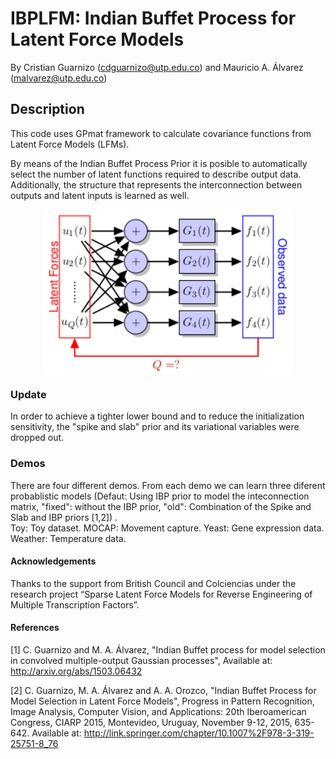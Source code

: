 # IBPLFM: Indian Buffet Process for Latent Force Models
By Cristian Guarnizo (cdguarnizo@utp.edu.co) and Mauricio A. Álvarez (malvarez@utp.edu.co)

## Description
This code uses GPmat framework to calculate covariance functions
from Latent Force Models (LFMs).

By means of the Indian Buffet Process Prior it is posible to automatically
select the number of latent functions required to describe output data.
Additionally, the structure that represents the interconnection between
outputs and latent inputs is learned as well.

<p align="center">
<img align="middle" src="./tmp/scheme.png" width="400" />
</p>

### Update
In order to achieve a tighter lower bound and to reduce the initialization sensitivity, the "spike and slab" prior and its variational variables were dropped out.

### Demos
There are four different demos. From each demo we can learn three diferent probablistic models (Defaut: Using IBP prior to model the inteconnection matrix, "fixed": without the IBP prior, "old": Combination of the Spike and Slab and IBP priors [1,2]) . <br>
Toy: Toy dataset. MOCAP: Movement capture. Yeast: Gene expression data. Weather: Temperature data.


#### Acknowledgements

Thanks to the support from British Council and Colciencias under the research project “Sparse Latent Force Models for Reverse Engineering of Multiple Transcription Factors”.

#### References

[1] C. Guarnizo and M. A. Álvarez, "Indian Buffet process for model selection in convolved multiple-output Gaussian processes",
Available at: http://arxiv.org/abs/1503.06432

[2] C. Guarnizo, M. A. Álvarez and A. A. Orozco, "Indian Buffet Process for Model Selection in Latent Force Models",
Progress in Pattern Recognition, Image Analysis, Computer Vision, and Applications: 20th Iberoamerican Congress, CIARP 2015, Montevideo, Uruguay, November 9-12, 2015, 635-642.
Available at: http://link.springer.com/chapter/10.1007%2F978-3-319-25751-8_76
